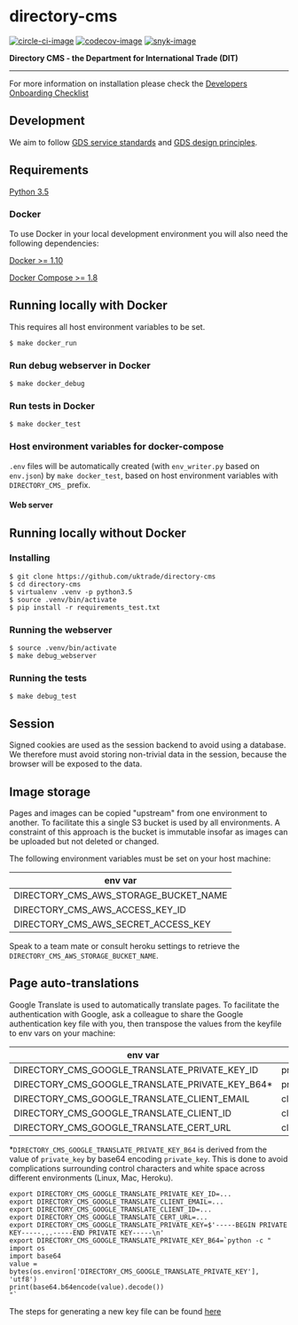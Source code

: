 # directory-cms

[![circle-ci-image]][circle-ci]
[![codecov-image]][codecov]
[![snyk-image]][snyk]

**Directory CMS - the Department for International Trade (DIT)**  

---

For more information on installation please check the [Developers Onboarding Checklist](https://uktrade.atlassian.net/wiki/spaces/ED/pages/32243946/Developers+onboarding+checklist)


## Development


We aim to follow [GDS service standards](https://www.gov.uk/service-manual/service-standard) and [GDS design principles](https://www.gov.uk/design-principles).


## Requirements
[Python 3.5](https://www.python.org/downloads/release/python-352/)

### Docker
To use Docker in your local development environment you will also need the following dependencies:

[Docker >= 1.10](https://docs.docker.com/engine/installation/)

[Docker Compose >= 1.8](https://docs.docker.com/compose/install/)

## Running locally with Docker
This requires all host environment variables to be set.

    $ make docker_run

### Run debug webserver in Docker

    $ make docker_debug

### Run tests in Docker

    $ make docker_test

### Host environment variables for docker-compose
``.env`` files will be automatically created (with ``env_writer.py`` based on ``env.json``) by ``make docker_test``, based on host environment variables with ``DIRECTORY_CMS_`` prefix.

#### Web server

## Running locally without Docker

### Installing
    $ git clone https://github.com/uktrade/directory-cms
    $ cd directory-cms
    $ virtualenv .venv -p python3.5
    $ source .venv/bin/activate
    $ pip install -r requirements_test.txt

### Running the webserver
    $ source .venv/bin/activate
    $ make debug_webserver

### Running the tests

    $ make debug_test

## Session

Signed cookies are used as the session backend to avoid using a database. We therefore must avoid storing non-trivial data in the session, because the browser will be exposed to the data.

## Image storage

Pages and images can be copied "upstream" from one environment to another. To facilitate this a single S3 bucket is used by all environments. A constraint of this approach is the bucket is immutable insofar as images can be uploaded but not deleted or changed.

The following environment variables must be set on your host machine:

| env var |
| --------  |
| DIRECTORY_CMS_AWS_STORAGE_BUCKET_NAME |
| DIRECTORY_CMS_AWS_ACCESS_KEY_ID |
| DIRECTORY_CMS_AWS_SECRET_ACCESS_KEY |

Speak to a team mate or consult heroku settings to retrieve the `DIRECTORY_CMS_AWS_STORAGE_BUCKET_NAME`.

## Page auto-translations

Google Translate is used to automatically translate pages. To facilitate the authentication with Google, ask a colleague to share the Google authentication key file with you, then transpose the values from the keyfile to env vars on your machine:

| env var | source                      |
| --------  | ------------------------ |
| DIRECTORY_CMS_GOOGLE_TRANSLATE_PRIVATE_KEY_ID | private_key_id    |
| DIRECTORY_CMS_GOOGLE_TRANSLATE_PRIVATE_KEY_B64* | private_key |
| DIRECTORY_CMS_GOOGLE_TRANSLATE_CLIENT_EMAIL | client_email      |
| DIRECTORY_CMS_GOOGLE_TRANSLATE_CLIENT_ID | client_email_id      |
| DIRECTORY_CMS_GOOGLE_TRANSLATE_CERT_URL | client_x509_cert_url  |

*`DIRECTORY_CMS_GOOGLE_TRANSLATE_PRIVATE_KEY_B64` is derived from the value of `private_key` by base64 encoding `private_key`. This is done to avoid complications surrounding control characters and white space across different environments (Linux, Mac, Heroku).

```
export DIRECTORY_CMS_GOOGLE_TRANSLATE_PRIVATE_KEY_ID=...
export DIRECTORY_CMS_GOOGLE_TRANSLATE_CLIENT_EMAIL=...
export DIRECTORY_CMS_GOOGLE_TRANSLATE_CLIENT_ID=...
export DIRECTORY_CMS_GOOGLE_TRANSLATE_CERT_URL=...
export DIRECTORY_CMS_GOOGLE_TRANSLATE_PRIVATE_KEY=$'-----BEGIN PRIVATE KEY-----...-----END PRIVATE KEY-----\n'
export DIRECTORY_CMS_GOOGLE_TRANSLATE_PRIVATE_KEY_B64=`python -c "
import os
import base64
value = bytes(os.environ['DIRECTORY_CMS_GOOGLE_TRANSLATE_PRIVATE_KEY'], 'utf8')
print(base64.b64encode(value).decode())
"`
```

The steps for generating a new key file can be found [here](https://cloud.google.com/translate/docs/reference/libraries#setting_up_authentication)


[circle-ci-image]: https://circleci.com/gh/uktrade/directory-cms/tree/master.svg?style=svg
[circle-ci]: https://circleci.com/gh/uktrade/directory-cms/tree/master

[codecov-image]: https://codecov.io/gh/uktrade/directory-cms/branch/master/graph/badge.svg
[codecov]: https://codecov.io/gh/uktrade/directory-cms

[snyk-image]: https://snyk.io/test/github/uktrade/directory-cms/badge.svg
[snyk]: https://snyk.io/test/github/uktrade/directory-cms
